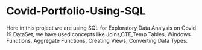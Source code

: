 # Covid-Portfolio-Using-SQL
Here in this project we are using SQL for Exploratory Data Analysis on Covid 19 DataSet,
we have used concepts like Joins,CTE,Temp Tables, Windows Functions, Aggregate Functions, Creating Views, Converting Data Types.
